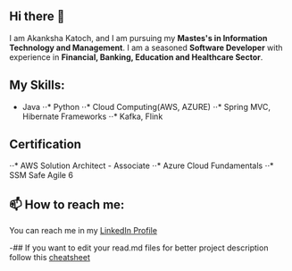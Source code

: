 ## Hi there 👋

I am Akanksha Katoch, and I am pursuing my **Mastes's in Information Technology and Management**. 
I am a seasoned **Software Developer** with experience in **Financial, Banking, Education and Healthcare Sector**.

## My Skills:
* Java
⋅⋅* Python
⋅⋅* Cloud Computing(AWS, AZURE)
⋅⋅* Spring MVC, Hibernate Frameworks
⋅⋅* Kafka, Flink

## Certification
⋅⋅* AWS Solution Architect - Associate 
⋅⋅* Azure Cloud Fundamentals
⋅⋅* SSM Safe Agile 6

## 📫 How to reach me: 
You can reach me in my [LinkedIn Profile](https://www.linkedin.com/in/akanksha-katoch/)

-## If you want to edit your read.md files for better project description follow this [cheatsheet](https://github.com/adam-p/markdown-here/wiki/Markdown-Cheatsheet)

<!--
**akankshaKatoch/akankshaKatoch** is a ✨ _special_ ✨ repository because its `README.md` (this file) appears on your GitHub profile.

Here are some ideas to get you started:

- 🔭 I’m currently working on ...
- 🌱 I’m currently learning ...
- 👯 I’m looking to collaborate on ...
- 🤔 I’m looking for help with ...
- 💬 Ask me about ...
- 📫 How to reach me: ...
- 😄 Pronouns: ...
- ⚡ Fun fact: ...
-->
